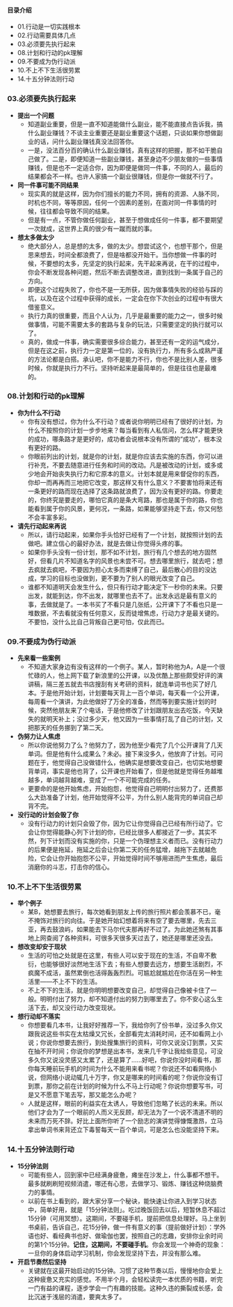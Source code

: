 #### 目录介绍
- 01.行动是一切实践根本
- 02.行动需要具体几点
- 03.必须要先执行起来
- 08.计划和行动的pk理解
- 09.不要成为伪行动派
- 10.不上不下生活很劳累
- 14.十五分钟法则行动



### 03.必须要先执行起来
- **提出一个问题**
    - 知道副业重要，但是一直不知道能做什么副业，能不能直接点告诉我，搞什么副业赚钱？不谈主业重要还是副业重要这个话题，只谈如果你想做副业的话，问什么副业赚钱真没法回答你。
    - 一是，没法百分百的确认什么副业赚钱，真有这样的把握，那不如干脆自己做了。二是，即便知道一些副业赚钱，甚至身边不少朋友做的一些事情赚钱，但是也不一定适合你，因为即便是做同一件事，不同的人，最后的结果都会不一样。也许人家搞一个副业很赚钱，但是你一做就不行了。
- **同一件事可能不同结果**
    - 现实真的就是这样，因为你们擅长的能力不同，拥有的资源、人脉不同，时机也不同，等等原因，任何一个因素的差别，在面对同一件事情的时候，往往都会导致不同的结果。
    - 但是有一点，不管你做任何副业，甚至于想做成任何一件事，都不要期望一次就成，这世界上真的很少有一蹴而就的事。
- **想太多做太少**
    - 绝大部分人，总是想的太多，做的太少。想尝试这个，也想干那个，但是思来想去，时间全都浪费了，但是啥都没开始干。当你想做一件事的时候，不要想的太多，先坚定的执行起来，先干起来再说，在干的过程中，你会不断发现各种问题，然后不断去调整改进，直到找到一条属于自己的方向。
    - 即便这个过程失败了，你也不是一无所获，因为做事情失败的经验与踩的坑，以及在这个过程中获得的成长，一定会在你下次创业的过程中有很大借鉴意义。
    - 执行力真的很重要，而且个人认为，几乎是最重要的能力之一，很多时候做事情，可能不需要太多的套路与复杂的玩法，只需要坚定的执行就可以了。
    - 真的，做成一件事，确实需要很多综合能力，甚至还有一定的运气成分，但是在这之前，执行力一定是第一位的，没有执行力，所有多么成熟严谨的方法论都是白搭。承认吧，你不是能力不行，你也不是比别人差，很多时候，你就是执行力不行。坚持听起来是最简单的，但是往往也是最难的。




### 08.计划和行动的pk理解
- **你为什么不行动**
    - 你有没有想过，你为什么不行动？或者说你明明已经有了很好的计划，为什么不按照你的计划一步步地来？每当看到有人私信问，怎么样才能更快的成功，哪条路才是更好的，成功者会说根本没有所谓的“成功”，根本没有更好的路。
    - 你眼前列出的计划，就是你的计划，就是你应该去实施的东西，你可以进行补充，不要去随意进行任务和时间的改动。凡是被改动的计划，或多或少地会开始丧失执行力和它原本的意义。计划本就是用来督促你的东西，你却一而再再而三地把它改变，那这样又有什么意义？不要害怕将来还有一条更好的路而现在选择了这条路就浪费了，因为没有更好的路。你要走的，你终究是要走的，哪怕它真的是条大弯路，那也是属于你的路，你也能看到属于你的风景，更何况，一条路，如果能够坚持走下去，你又何愁不会丰富多彩。
- **请先行动起来再说**
    - 所以，请行动起来，如果你手头恰好已经有了一个计划，就按照计划的去做吧。建立信心的最好办法，就是去做让你觉得头疼的事。
    - 如果你手头没有一份计划，那不如不计划，旅行有几个想去的地方固然好，但看几片不知道名字的风景也未尝不可。想去哪里旅行，就去吧；想去疯就去疯吧，不要因为担心太多而束缚了自己，最后散心的目的没达成，学习的目标也没做到，更不要为了别人的眼光改变了自己。
    - 谁都不知道明天会发生什么，但只有行动才能决定下一秒你的未来。只要出发，就能到达，你不出发，就哪里也去不了。出发永远是最有意义的事，去做就是了。一本书买了不看只是几张纸，公开课下了不看也只是一堆数据，不去看就没有任何意义，反而徒增焦虑，行动力才是最关键的。不要怕，没什么比自己背叛自己更可怕，仅此而已。





### 09.不要成为伪行动派
- **先来看一些案例**
    - 不知道大家身边有没有这样的一个例子。某人，暂时称他为A，A是一个很忙碌的人，他上网下载了新浪里的公开课，以及优酷上那些颇受好评的演讲稿，隔三差五就去书店搜刮有关考研的资料，就连单词书也买了好几本。于是他开始计划，计划要每天背上一百个单词，每天看一个公开课，每周看一个演讲，为此他做好了万全的准备，然而等到要实施计划的时候，突然他朋友来了个电话，于是他修改了计划跟朋友出去吃饭，今天缺失的就明天补上；没过多少天，他又因为一些事情打乱了自己的计划，又把那天的任务挪到了第二天。
- **伪努力让人焦虑**
    - 所以你说他努力了么？他努力了，因为他至少看完了几个公开课背了几天单词。但是他有什么成果么？未必。接下来没多久，他放弃了计划。可问题在于，他觉得自己没做错什么，他确实是想要改变自己，也切实地想要背单词，事实是他也背了，公开课也开始看了，但是他就是觉得任务越堆越多，单词越背越难，变成了一个不可能完成的任务。
    - 更要命的是他开始焦虑，开始抱怨，他觉得自己明明付出努力了，还费那么大劲准备了计划，他开始觉得不公平，为什么别人能背完的单词自己却背不完。
- **没行动的计划会毁了你**
    - 没有行动力的计划只会毁了你，因为它让你觉得自己已经有所行动了。它会让你觉得能静心列下计划的你，已经比很多人都接近了一步。其实不然，列下计划而没有实施的你，只是一个伪理想主义者而已。没有行动力的后果便是拖延，拖延之后会让你第二天的任务猛增，越拖下去就越危险，它会让你开始抱怨不公平，开始觉得时间不够用进而产生焦虑，最后消磨你的斗志，打击你的信心。



### 10.不上不下生活很劳累
- **举个例子**
    - 某B，她想要去旅行，每次她看到朋友上传的旅行照片都会羡慕不已，毫不掩饰对旅行的向往。于是她开始幻想着将来有空了要去哪里，先去三亚，再去鼓浪屿，如果能去下马尔代夫那再好不过了。为此她还煞有其事地上网查阅了各种资料，可很多天很多天过去了，她还是哪里还没去。
- **想改变却安于现状**
    - 生活的可怕之处就是在这里，有些人可以安于现在的生活，不自卑不敷衍，也能够很好淡然地生活下去；有些人想要去远方，想要生活剧烈，不疯魔不成活，虽然累倒也活得轰轰烈烈。可尴尬就尴尬在你活在另一种生活里——不上不下的生活。
    - 不上不下的生活，就是你明明想要改变自己，却觉得自己像被卡住了一般。明明付出了努力，却不知道付出的努力到哪里去了。你不安心这么生活下去，却又没行动力改变现状。
- **想行动却不落实**
    - 你想要看几本书，让我好好推荐一下，我给你列了份书单，没过多久你又跟我说这些书实在太枯燥又冗长，全部看完太消耗时间，还不如看网上小说；你说你想要去旅行，到处搜集旅行的资料，可你又说没订到票，又实在抽不开时间；你说你的梦想是出本书，发来几千字让我给些意见，可没多久你又说没灵感又太累了，还是算了……好吧，你说你没时间看书，那你每天睡前玩手机的时间为什么不能用来看书呢？你说还不如看网络小说，但网络小说动辄几十万字，你又是哪来的时间看的呢？你说你没有订到票，那你之前在计划的时候为什么不马上行动呢？你说你想要写书，可是又不愿意下笔去写，那又能怎么办呢？
    - 人就是这样，眼前的利益实在太诱人，导致他们忽略了长远的未来。所以他们才会为了一个眼前的人而义无反顾，却无法为了一个说不清道不明的未来而万死不辞。好比上面所你听了一个励志的演讲觉得慷慨激昂，立马拿出单词书来背还立下毒誓每天一百个单词，可是怎么也没能坚持下来。






### 14.十五分钟法则行动
- **15分钟法则**
    - 可能有些人，回到家中已经满身疲惫，瘫坐在沙发上，什么事都不想干。最多就刷刷短视频消遣，哪还有心思，去做学习、锻炼、赚钱这种烧脑费力的事情。
    - 以前在书上看到的，跟大家分享一个秘诀，能快速让你进入到学习状态中，简单好用，就是「15分钟法则」。吃过晚饭回去以后，短暂休息不超过15分钟（可用冥想）。这期间，不要碰手机，提前把信息处理好。马上坐到书桌前，告诉自己，花15分钟，做一件有意义的事（提前做好计划）：学外语也好、看经典书也好、做瑜伽也罢，按照自己的志趣，安排你业余时间的第1个15分钟。**记住，这期间，不要碰手机**。你会发现一个神奇的现象：一旦你的身体启动学习机制，你会发现坚持下去，并没有那么难。
- **开启节奏然后坚持**
    - 关键就在这最开始启动的15分钟。习惯了这种节奏以后，慢慢地你会爱上这种疲惫又充实的感觉。不用半个月，会轻松读完一本优质的书籍，听完一门有益的课程，逐步学会一门有趣的技能。这种久违的撕裂成长感，会比沉迷于浅层的消遣，要爽太多了。






















